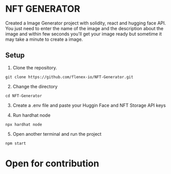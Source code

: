 # NFT GENERATOR

Created a Image Generator project with solidity, react and hugging face API. You just need to enter the name of the image and the description about the image and within few seconds you'll get your image ready but sometime it may take a minute to create a image.
## Setup

1. Clone the repository.

```
git clone https://github.com/flenex-io/NFT-Generator.git
```

2. Change the directory

```
cd NFT-Generator
```

3. Create a .env file and paste your Huggin Face and NFT Storage API keys

4. Run hardhat node
```
npx hardhat node
```

5. Open another terminal and run the project

```
npm start
```

# Open for contribution
